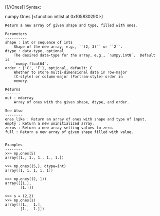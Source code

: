 [[//Ones]]
Syntax:

  numpy Ones [<function intlist at 0x105830290>]


    Return a new array of given shape and type, filled with ones.

    Parameters
    ----------
    shape : int or sequence of ints
        Shape of the new array, e.g., ``(2, 3)`` or ``2``.
    dtype : data-type, optional
        The desired data-type for the array, e.g., `numpy.int8`.  Default is
        `numpy.float64`.
    order : {'C', 'F'}, optional, default: C
        Whether to store multi-dimensional data in row-major
        (C-style) or column-major (Fortran-style) order in
        memory.

    Returns
    -------
    out : ndarray
        Array of ones with the given shape, dtype, and order.

    See Also
    --------
    ones_like : Return an array of ones with shape and type of input.
    empty : Return a new uninitialized array.
    zeros : Return a new array setting values to zero.
    full : Return a new array of given shape filled with value.


    Examples
    --------
    >>> np.ones(5)
    array([1., 1., 1., 1., 1.])

    >>> np.ones((5,), dtype=int)
    array([1, 1, 1, 1, 1])

    >>> np.ones((2, 1))
    array([[1.],
           [1.]])

    >>> s = (2,2)
    >>> np.ones(s)
    array([[1.,  1.],
           [1.,  1.]])

    